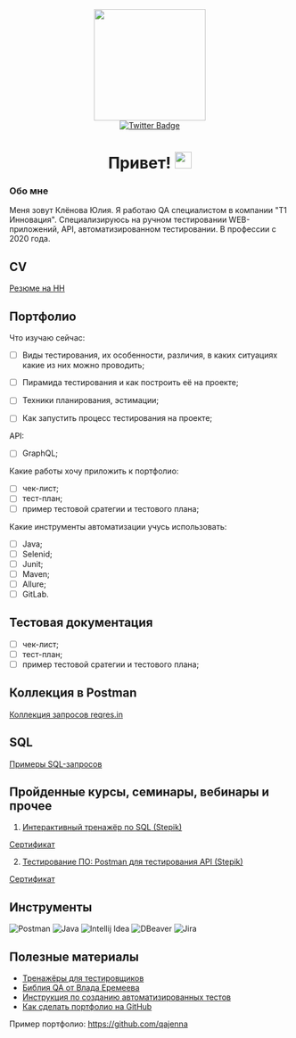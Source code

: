 
<div id="header" align="center">
  <img src="https://media.giphy.com/media/JIX9t2j0ZTN9S/giphy.gif" width="200"/>
  
  <div id="badges">
  <a href="https://t.me/JuliaMaple">
    <img src="https://img.shields.io/badge/Telegram-blue?logo=telegram&logoColor=white&style=for-the-badge" alt="Twitter Badge"/>
  </a>
  <h1>
  Привет!
  <img src="https://media.giphy.com/media/hvRJCLFzcasrR4ia7z/giphy.gif" width="30px"/>
</h1>
    
    
</div>
</div>

### Обо мне
Меня зовут Клёнова Юлия. Я работаю QA специалистом в компании "Т1 Инновация". Специализируюсь на ручном тестировании WEB-приложений, API, автоматизированном тестировании. В профессии с 2020 года. 

## CV

[Резюме на HH](https://hh.ru/applicant/resumes/view?resume=95ddb16dff083028f60039ed1f4f6e4e324c5a)

## Портфолио


Что изучаю сейчас: 

- [ ] Виды тестирования, их особенности, различия, в каких ситуациях какие из них можно проводить; 
- [ ] Пирамида тестирования и как построить её на проекте; 
- [ ] Техники планирования, эстимации; 
- [ ] Как запустить процесс тестирования на проекте; 


API:

- [ ] GraphQL;

Какие работы хочу приложить к портфолио: 

- [ ] чек-лист; 
- [ ] тест-план; 
- [ ] пример тестовой сратегии и тестового плана; 

Какие инструменты автоматизации учусь использовать: 
- [ ] Java; 
- [ ] Selenid; 
- [ ] Junit;
- [ ] Maven;
- [ ] Allure;
- [ ] GitLab.

## Тестовая документация 
- [ ] чек-лист; 
- [ ] тест-план; 
- [ ] пример тестовой сратегии и тестового плана; 

## Коллекция в Postman 

[Коллекция запросов reqres.in](https://github.com/JuliaMaple/JuliaMaple/blob/main/REQRES.postman_collection.json)

## SQL

[Примеры SQL-запросов](https://github.com/JuliaMaple/JuliaMaple/blob/main/SQL%20%D0%B7%D0%B0%D0%BF%D1%80%D0%BE%D1%81%D1%8B)

## Пройденные курсы, семинары, вебинары и прочее

1. [Интерактивный тренажёр по SQL (Stepik)](https://stepik.org/course/63054/syllabus?auth=login)

[Сертификат]()

2. [Тестирование ПО: Postman для тестирования API (Stepik)](https://stepik.org/course/120679/info)

[Сертификат](https://stepik.org/cert/1900972)



## Инструменты

![Postman](https://user-images.githubusercontent.com/96011528/230082575-242754d6-ee96-4eee-a68a-31c70339af08.png)
![Java](https://user-images.githubusercontent.com/96011528/230082856-db042451-bad7-48c9-a9b8-a460c2c430d3.png)
![Intellij Idea](https://user-images.githubusercontent.com/96011528/230084060-ad0a2c56-a6de-4338-aa64-962e1e0c6090.png)
![DBeaver](https://user-images.githubusercontent.com/96011528/230083887-cdef7809-2f9a-46b5-afb8-e6b1da2cfc32.png)
![Jira](https://user-images.githubusercontent.com/96011528/230083654-88053319-113f-4da4-89a6-3d420c7dcaf6.png)

## Полезные материалы

- [Тренажёры для тестировщиков](https://telegra.ph/Testovye-ploshchadki-dlya-trenirovok-nastoyashchih-nindzya-12-22)
- [Библия QA от Влада Еремеева](https://vladislaveremeev.gitbook.io/qa_bible/)
- [Инструкция по созданию автоматизированных тестов](https://disk.yandex.ru/i/VEtOtG_O9aH32g)
- [Как сделать портфолио на GitHub](https://proglib.io/p/kak-kreativno-oformit-profil-na-github-chtoby-on-privlekal-vnimanie-2022-03-17)

Пример портфолио: 
https://github.com/qajenna


